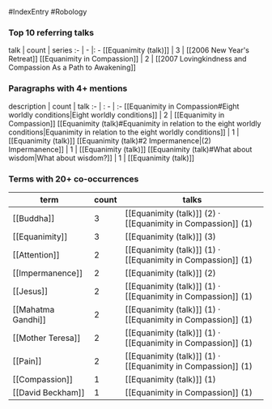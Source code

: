 #IndexEntry #Robology

### Top 10 referring talks
talk | count | series
:- | - |: -
[[Equanimity (talk)]] | 3 | [[2006 New Year's Retreat]]
[[Equanimity in Compassion]] | 2 | [[2007 Lovingkindness and Compassion As a Path to Awakening]]

### Paragraphs with 4+ mentions
description | count | talk
:- | : - | :-
[[Equanimity in Compassion#Eight worldly conditions\|Eight worldly conditions]] | 2 | [[Equanimity in Compassion]]
[[Equanimity (talk)#Equanimity in relation to the eight worldly conditions\|Equanimity in relation to the eight worldly conditions]] | 1 | [[Equanimity (talk)]]
[[Equanimity (talk)#2 Impermanence\|(2) Impermanence]] | 1 | [[Equanimity (talk)]]
[[Equanimity (talk)#What about wisdom\|What about wisdom?]] | 1 | [[Equanimity (talk)]]

### Terms with 20+ co-occurrences
term | count | talks
-|-|-
[[Buddha]] | 3 | <span class="counts">[[Equanimity (talk)]] (2) · [[Equanimity in Compassion]] (1)</span> 
[[Equanimity]] | 3 | <span class="counts">[[Equanimity (talk)]] (3)</span> 
[[Attention]] | 2 | <span class="counts">[[Equanimity (talk)]] (1) · [[Equanimity in Compassion]] (1)</span> 
[[Impermanence]] | 2 | <span class="counts">[[Equanimity (talk)]] (2)</span> 
[[Jesus]] | 2 | <span class="counts">[[Equanimity (talk)]] (1) · [[Equanimity in Compassion]] (1)</span> 
[[Mahatma Gandhi]] | 2 | <span class="counts">[[Equanimity (talk)]] (1) · [[Equanimity in Compassion]] (1)</span> 
[[Mother Teresa]] | 2 | <span class="counts">[[Equanimity (talk)]] (1) · [[Equanimity in Compassion]] (1)</span> 
[[Pain]] | 2 | <span class="counts">[[Equanimity (talk)]] (1) · [[Equanimity in Compassion]] (1)</span> 
[[Compassion]] | 1 | <span class="counts">[[Equanimity (talk)]] (1)</span> 
[[David Beckham]] | 1 | <span class="counts">[[Equanimity in Compassion]] (1)</span> 

